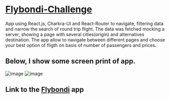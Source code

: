 # [Flybondi-Challenge](https://adorable-banoffee-c6da41.netlify.app/)
App using React.js, Charkra-UI and  React-Router to navigate, filtering data and narrow the search of round trip flight. The data was fetched mocking a server, showing a page with several cities(origin) and alternatives destination. The app allow to navigate between different pages and choose your best option of fligth on basis of number of passengers and prices. 
## Below, I show some screen print of app. 
![image](https://user-images.githubusercontent.com/78646102/222985900-77f0d7ba-93af-4402-931b-f43475ae4b44.png)
![image](https://user-images.githubusercontent.com/78646102/222985995-14765e22-06c6-417e-bd60-c66e445b1717.png)

## Link to the [Flybondi](https://adorable-banoffee-c6da41.netlify.app/) app 




